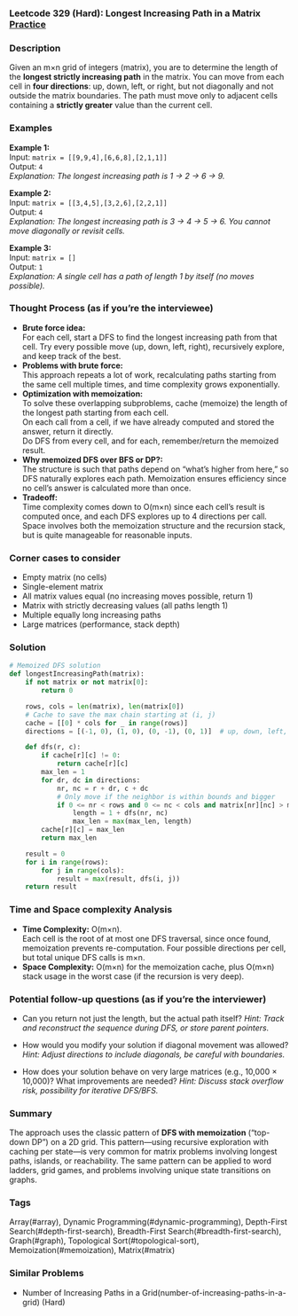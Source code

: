 ### Leetcode 329 (Hard): Longest Increasing Path in a Matrix [Practice](https://leetcode.com/problems/longest-increasing-path-in-a-matrix)

### Description  
Given an m×n grid of integers (matrix), you are to determine the length of the **longest strictly increasing path** in the matrix. You can move from each cell in **four directions**: up, down, left, or right, but not diagonally and not outside the matrix boundaries. The path must move only to adjacent cells containing a **strictly greater** value than the current cell.

### Examples  

**Example 1:**  
Input: `matrix = [[9,9,4],[6,6,8],[2,1,1]]`  
Output: `4`  
*Explanation: The longest increasing path is 1 → 2 → 6 → 9.*

**Example 2:**  
Input: `matrix = [[3,4,5],[3,2,6],[2,2,1]]`  
Output: `4`  
*Explanation: The longest increasing path is 3 → 4 → 5 → 6. You cannot move diagonally or revisit cells.*

**Example 3:**  
Input: `matrix = []`  
Output: `1`  
*Explanation: A single cell has a path of length 1 by itself (no moves possible).*

### Thought Process (as if you’re the interviewee)  
- **Brute force idea:**  
  For each cell, start a DFS to find the longest increasing path from that cell. Try every possible move (up, down, left, right), recursively explore, and keep track of the best.
- **Problems with brute force:**  
  This approach repeats a lot of work, recalculating paths starting from the same cell multiple times, and time complexity grows exponentially.
- **Optimization with memoization:**  
  To solve these overlapping subproblems, cache (memoize) the length of the longest path starting from each cell.  
  On each call from a cell, if we have already computed and stored the answer, return it directly.  
  Do DFS from every cell, and for each, remember/return the memoized result.
- **Why memoized DFS over BFS or DP?:**  
  The structure is such that paths depend on “what’s higher from here,” so DFS naturally explores each path. Memoization ensures efficiency since no cell’s answer is calculated more than once.
- **Tradeoff:**  
  Time complexity comes down to O(m×n) since each cell’s result is computed once, and each DFS explores up to 4 directions per call.  
  Space involves both the memoization structure and the recursion stack, but is quite manageable for reasonable inputs.

### Corner cases to consider  
- Empty matrix (no cells)
- Single-element matrix
- All matrix values equal (no increasing moves possible, return 1)
- Matrix with strictly decreasing values (all paths length 1)
- Multiple equally long increasing paths
- Large matrices (performance, stack depth)

### Solution

```python
# Memoized DFS solution
def longestIncreasingPath(matrix):
    if not matrix or not matrix[0]:
        return 0

    rows, cols = len(matrix), len(matrix[0])
    # Cache to save the max chain starting at (i, j)
    cache = [[0] * cols for _ in range(rows)]
    directions = [(-1, 0), (1, 0), (0, -1), (0, 1)]  # up, down, left, right

    def dfs(r, c):
        if cache[r][c] != 0:
            return cache[r][c]
        max_len = 1
        for dr, dc in directions:
            nr, nc = r + dr, c + dc
            # Only move if the neighbor is within bounds and bigger
            if 0 <= nr < rows and 0 <= nc < cols and matrix[nr][nc] > matrix[r][c]:
                length = 1 + dfs(nr, nc)
                max_len = max(max_len, length)
        cache[r][c] = max_len
        return max_len

    result = 0
    for i in range(rows):
        for j in range(cols):
            result = max(result, dfs(i, j))
    return result
```

### Time and Space complexity Analysis  

- **Time Complexity:** O(m×n).  
  Each cell is the root of at most one DFS traversal, since once found, memoization prevents re-computation. Four possible directions per cell, but total unique DFS calls is m×n.
- **Space Complexity:** O(m×n) for the memoization cache, plus O(m×n) stack usage in the worst case (if the recursion is very deep).

### Potential follow-up questions (as if you’re the interviewer)  

- Can you return not just the length, but the actual path itself?
  *Hint: Track and reconstruct the sequence during DFS, or store parent pointers.*

- How would you modify your solution if diagonal movement was allowed?
  *Hint: Adjust directions to include diagonals, be careful with boundaries.*

- How does your solution behave on very large matrices (e.g., 10,000 × 10,000)? What improvements are needed?
  *Hint: Discuss stack overflow risk, possibility for iterative DFS/BFS.*

### Summary
The approach uses the classic pattern of **DFS with memoization** (“top-down DP”) on a 2D grid. This pattern—using recursive exploration with caching per state—is very common for matrix problems involving longest paths, islands, or reachability. The same pattern can be applied to word ladders, grid games, and problems involving unique state transitions on graphs.

### Tags
Array(#array), Dynamic Programming(#dynamic-programming), Depth-First Search(#depth-first-search), Breadth-First Search(#breadth-first-search), Graph(#graph), Topological Sort(#topological-sort), Memoization(#memoization), Matrix(#matrix)

### Similar Problems
- Number of Increasing Paths in a Grid(number-of-increasing-paths-in-a-grid) (Hard)